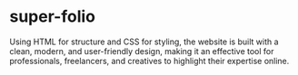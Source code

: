 # super-folio
Using HTML for structure and CSS for styling, the website is built with a clean, modern, and user-friendly design, making it an effective tool for professionals, freelancers, and creatives to highlight their expertise online.
